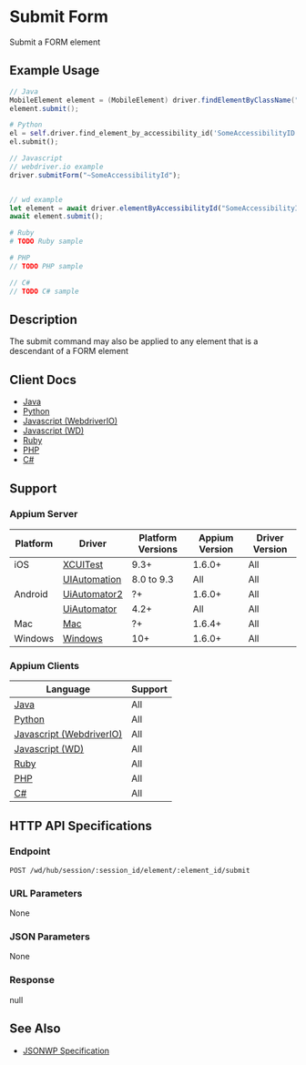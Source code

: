 # Submit Form

Submit a FORM element
## Example Usage

```java
// Java
MobileElement element = (MobileElement) driver.findElementByClassName("SomeClassName");
element.submit();

```
```python
# Python
el = self.driver.find_element_by_accessibility_id('SomeAccessibilityID')
el.submit();

```
```javascript
// Javascript
// webdriver.io example
driver.submitForm("~SomeAccessibilityId");


// wd example
let element = await driver.elementByAccessibilityId("SomeAccessibilityID");
await element.submit();

```
```ruby
# Ruby
# TODO Ruby sample

```
```php
# PHP
// TODO PHP sample

```
```csharp
// C#
// TODO C# sample

```

## Description

The submit command may also be applied to any element that is a descendant of a FORM element


## Client Docs

* [Java](https://seleniumhq.github.io/selenium/docs/api/java/org/openqa/selenium/WebElement.html#submit--)
* [Python](http://selenium-python.readthedocs.io/api.html#selenium.webdriver.remote.webelement.WebElement.submit)
* [Javascript (WebdriverIO)](http://webdriver.io/api/action/submitForm.html)
* [Javascript (WD)](https://github.com/admc/wd/blob/master/lib/commands.js#L1741)
* [Ruby](http://www.rubydoc.info/gems/selenium-webdriver/Selenium/WebDriver/)
* [PHP](https://github.com/appium/php-client/)
* [C#](https://github.com/appium/appium-dotnet-driver/)

## Support

### Appium Server

|Platform|Driver|Platform Versions|Appium Version|Driver Version|
|--------|----------------|------|--------------|--------------|
| iOS | [XCUITest](/docs/en/drivers/ios-xcuitest.md) | 9.3+ | 1.6.0+ | All |
|  | [UIAutomation](/docs/en/drivers/ios-uiautomation.md) | 8.0 to 9.3 | All | All |
| Android | [UiAutomator2](/docs/en/drivers/android-uiautomator2.md) | ?+ | 1.6.0+ | All |
|  | [UiAutomator](/docs/en/drivers/android-uiautomator.md) | 4.2+ | All | All |
| Mac | [Mac](/docs/en/drivers/mac.md) | ?+ | 1.6.4+ | All |
| Windows | [Windows](/docs/en/drivers/windows.md) | 10+ | 1.6.0+ | All |

### Appium Clients 

|Language|Support|
|--------|-------|
|[Java](https://github.com/appium/java-client/releases/latest)| All |
|[Python](https://github.com/appium/python-client/releases/latest)| All |
|[Javascript (WebdriverIO)](http://webdriver.io/index.html)| All |
|[Javascript (WD)](https://github.com/admc/wd/releases/latest)| All |
|[Ruby](https://github.com/appium/ruby_lib/releases/latest)| All |
|[PHP](https://github.com/appium/php-client/releases/latest)| All |
|[C#](https://github.com/appium/appium-dotnet-driver/releases/latest)| All |

## HTTP API Specifications

### Endpoint

`POST /wd/hub/session/:session_id/element/:element_id/submit`

### URL Parameters

None

### JSON Parameters

None

### Response

null

## See Also

* [JSONWP Specification](https://github.com/SeleniumHQ/selenium/wiki/JsonWireProtocol#sessionsessionidelementidsubmit)

